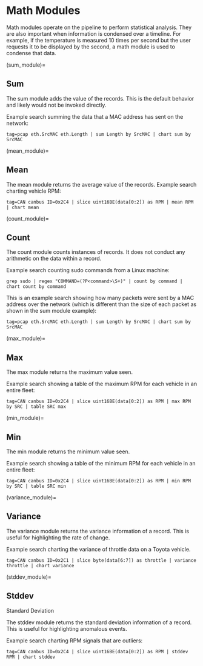 # Math Modules

Math modules operate on the pipeline to perform statistical analysis. They are also important when information is condensed over a timeline. For example, if the temperature is measured 10 times per second but the user requests it to be displayed by the second, a math module is used to condense that data.

(sum_module)=

## Sum

The sum module adds the value of the records. This is the default behavior and likely would not be invoked directly.

Example search summing the data that a MAC address has sent on the network:

```gravwell
tag=pcap eth.SrcMAC eth.Length | sum Length by SrcMAC | chart sum by SrcMAC
```

(mean_module)=

## Mean

The mean module returns the average value of the records.
Example search charting vehicle RPM:

```gravwell
tag=CAN canbus ID=0x2C4 | slice uint16BE(data[0:2]) as RPM | mean RPM | chart mean
```

(count_module)=

## Count

The count module counts instances of records. It does not conduct any arithmetic on the data within a record.

Example search counting sudo commands from a Linux machine:

```
grep sudo | regex "COMMAND=(?P<command>\S+)" | count by command | chart count by command
```

This is an example search showing how many packets were sent by a MAC address over the network (which is different than the size of each packet as shown in the sum module example):

```gravwell
tag=pcap eth.SrcMAC eth.Length | sum Length by SrcMAC | chart sum by SrcMAC
```

(max_module)=

## Max

The max module returns the maximum value seen.

Example search showing a table of the maximum RPM for each vehicle in an entire fleet:

```gravwell
tag=CAN canbus ID=0x2C4 | slice uint16BE(data[0:2]) as RPM | max RPM by SRC | table SRC max
```

(min_module)=

## Min

The min module returns the minimum value seen.

Example search showing a table of the minimum RPM for each vehicle in an entire fleet:

```gravwell
tag=CAN canbus ID=0x2C4 | slice uint16BE(data[0:2]) as RPM | min RPM by SRC | table SRC min
```

(variance_module)=

## Variance

The variance module returns the variance information of a record. This is useful for highlighting the rate of change.

Example search charting the variance of throttle data on a Toyota vehicle.

```gravwell
tag=CAN canbus ID=0x2C1 | slice byte(data[6:7]) as throttle | variance throttle | chart variance
```

(stddev_module)=

## Stddev

Standard Deviation

The stddev module returns the standard deviation information of a record. This is useful for highlighting anomalous events.

Example search charting RPM signals that are outliers:

```gravwell
tag=CAN canbus ID=0x2C4 | slice uint16BE(data[0:2]) as RPM | stddev RPM | chart stddev
```

